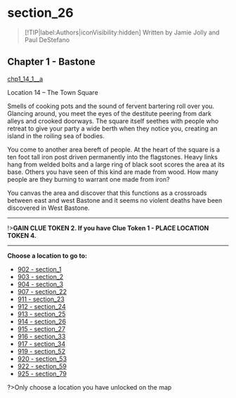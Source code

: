 
# section_26

>[!TIP|label:Authors|iconVisibility:hidden]
>Written by Jamie Jolly and Paul DeStefano

## Chapter 1 - Bastone

[chp1_14_1__a](../../decomp/app/src/main/res/raw/chp1_14_1__a.mp3 ':include :type=audio')

Location 14 – The Town Square

Smells of cooking pots and the sound of fervent bartering roll over you. Glancing around, you meet the eyes of the destitute peering from dark alleys and crooked doorways. The square itself seethes with people who retreat to give your party a wide berth when they notice you, creating an island in the roiling sea of bodies.

You come to another area bereft of people. At the heart of the square is a ten foot tall iron post driven permanently into the flagstones. Heavy links hang from welded bolts and a large ring of black soot scores the area at its base. Others you have seen of this kind are made from wood. How many people are they burning to warrant one made from iron?

You canvas the area and discover that this functions as a crossroads between east and west Bastone and it seems no violent deaths have been discovered in West Bastone.

---

!>**GAIN CLUE TOKEN 2.  If you have Clue Token 1 - PLACE LOCATION TOKEN 4.** 

---



**Choose a location to go to:**

- [902 - section_1](output/chapter1/section_1.md)
- [903 - section_2](output/chapter1/section_2.md)
- [904 - section_3](output/chapter1/section_3.md)
- [907 - section_22](output/chapter1/section_22.md)
- [911 - section_23](output/chapter1/section_23.md)
- [912 - section_24](output/chapter1/section_24.md)
- [913 - section_25](output/chapter1/section_25.md)
- [914 - section_26](output/chapter1/section_26.md)
- [915 - section_27](output/chapter1/section_27.md)
- [916 - section_33](output/chapter1/section_33.md)
- [917 - section_34](output/chapter1/section_34.md)
- [919 - section_52](output/chapter1/section_52.md)
- [920 - section_53](output/chapter1/section_53.md)
- [922 - section_59](output/chapter1/section_59.md)
- [925 - section_79](output/chapter1/section_79.md)


?>Only choose a location you have unlocked on the map


